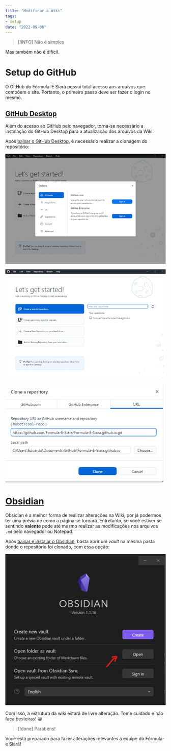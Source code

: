 ```yaml
---
title: "Modificar a Wiki"
tags:
- setup
date: "2022-09-06"
---
```


>[!INFO] Não é simples
>
Mas também não é difícil.

# Setup do GitHub
O GitHub do Fórmula-E Siará possui total acesso aos arquivos que compõem o site. Portanto, o primeiro passo deve ser fazer o login no mesmo.

## [GitHub Desktop](https://desktop.github.com/)
Além do acesso ao GitHub pelo navegador, torna-se necessário a instalação do GitHub Desktop para a atualização dos arquivos da Wiki.

Após [baixar o GitHub Desktop](https://desktop.github.com/), é necessário realizar a clonagem do repositório:

![](content/images/tutorial_github-desktop-tut1.png)

![](content/images/tutorial_github-desktop-tut2.png)

![](content/images/tutorial_github-desktop-tut3.png)

# [Obsidian](http://obsidian.md)

Obsidian é a melhor forma de realizar alterações na Wiki, por já podermos ter uma prévia de como a página se tornará. Entretanto, se você estiver se sentindo **valente** pode até mesmo realizar as modificações nos arquivos ```.md``` pelo navegador ou Notepad.

Após [baixar e instalar o Obsidian](https://obsidian.md/download), basta abrir um _vault_ na mesma pasta donde o repositório foi clonado, com essa opção:

![](content/images/tutorial_obsidian.png)

Com isso, a estrutura da wiki estará de livre alteração. Tome cuidado e não faça besteiras! 😀


>[!done] Parabéns!
>
Você está preparado para fazer alterações relevantes à equipe do Fórmula-e Siará! 

